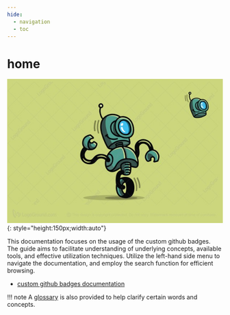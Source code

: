 ```yaml
---
hide:
  - navigation
  - toc
---
```


# home

![screenshot](docs_assets/robot_001.jpg){: style="height:150px;width:auto"}

This documentation focuses on the usage of the custom github badges.
The guide aims to facilitate understanding of underlying concepts, available tools, and effective utilization techniques.
Utilize the left-hand side menu to navigate the documentation, and employ the search function for efficient browsing.

- [custom github badges documentation](001-custom_github_badges/index.md)

!!! note
    A [glossary](./doc_glossary/glossary.md) is also provided to help clarify certain words and concepts.
